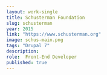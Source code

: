 ```yaml
---
layout: work-single
title: Schusterman Foundation
slug: schusterman
year: 2015
link: "https://www.schusterman.org"
image: schus-main.png
tags: "Drupal 7"
description:
role:  Front-End Developer
published: true
---
```

